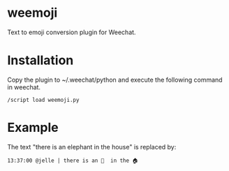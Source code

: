 # weemoji
Text to emoji conversion plugin for Weechat.

# Installation
Copy the plugin to ~/.weechat/python and execute the following command in weechat.

```
/script load weemoji.py
```
# Example

The text "there is an elephant in the house" is replaced by:

```
13:37:00 @jelle | there is an 🐘  in the 🏠
```
